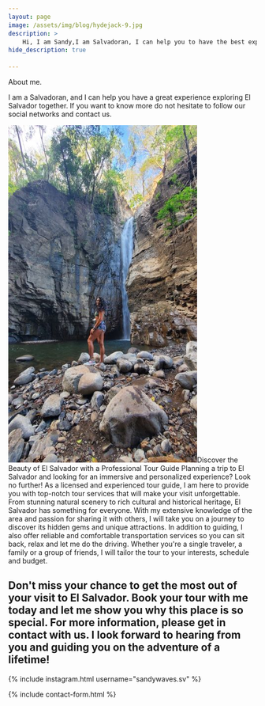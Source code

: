 ```yaml
---
layout: page
image: /assets/img/blog/hydejack-9.jpg
description: >
    Hi, I am Sandy,I am Salvadoran, I can help you to have the best experience in El Salvador, the country of surf, bitcoin and liberty.
hide_description: true

---
```


About me.

I am a Salvadoran, and I can help you have a great experience exploring El Salvador together.
If you want to know more do not hesitate to follow our social networks and contact us.

![Volcano](/assets/img/about/about-me.jpg)Discover the Beauty of El Salvador with a Professional Tour Guide
Planning a trip to El Salvador and looking for an immersive and personalized experience? Look no further! As a licensed and experienced tour guide, I am here to provide you with top-notch tour services that will make your visit unforgettable.
From stunning natural scenery to rich cultural and historical heritage, El Salvador has something for everyone. With my extensive knowledge of the area and passion for sharing it with others, I will take you on a journey to discover its hidden gems and unique attractions.
In addition to guiding, I also offer reliable and comfortable transportation services so you can sit back, relax and let me do the driving. Whether you're a single traveler, a family or a group of friends, I will tailor the tour to your interests, schedule and budget.

Don't miss your chance to get the most out of your visit to El Salvador. Book your tour with me today and let me show you why this place is so special.
For more information, please get in contact with us. I look forward to hearing from you and guiding you on the adventure of a lifetime!
---
{% include instagram.html username="sandywaves.sv" %}

{% include contact-form.html %}

